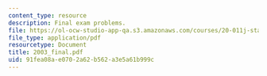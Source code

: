 ```yaml
---
content_type: resource
description: Final exam problems.
file: https://ol-ocw-studio-app-qa.s3.amazonaws.com/courses/20-011j-statistical-thermodynamics-of-biomolecular-systems-be-011j-spring-2004/91fea08ae0702a62b562a3e5a61b999c_2003_final.pdf
file_type: application/pdf
resourcetype: Document
title: 2003_final.pdf
uid: 91fea08a-e070-2a62-b562-a3e5a61b999c
---
```

